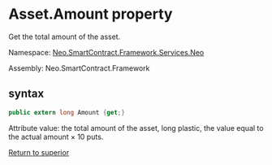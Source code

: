 # Asset.Amount property

Get the total amount of the asset.

Namespace: [Neo.SmartContract.Framework.Services.Neo](../../neo.md)

Assembly: Neo.SmartContract.Framework

## syntax

```c#
public extern long Amount {get;}
```

Attribute value: the total amount of the asset, long plastic, the value equal to the actual amount × 10 puts.



[Return to superior](../Asset.md)
